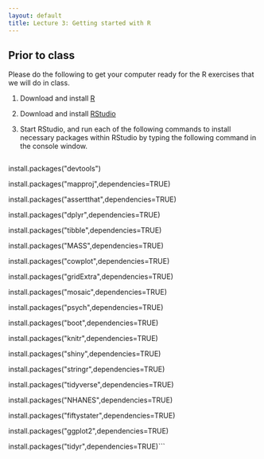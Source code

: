 ```yaml
---
layout: default
title: Lecture 3: Getting started with R
---
```


## Prior to class

Please do the following to get your computer ready for the R exercises that we will do in class.

1. Download and install [R](https://cran.rstudio.com/)
2. Download and install [RStudio](https://www.rstudio.com/products/rstudio/download/#download)
3. Start RStudio, and run each of the following commands to install necessary packages within RStudio by typing the following command in the console window.

    ```
install.packages("devtools")

install.packages("mapproj",dependencies=TRUE)

install.packages("assertthat",dependencies=TRUE)

install.packages("dplyr",dependencies=TRUE)

install.packages("tibble",dependencies=TRUE)

install.packages("MASS",dependencies=TRUE)

install.packages("cowplot",dependencies=TRUE)

install.packages("gridExtra",dependencies=TRUE)

install.packages("mosaic",dependencies=TRUE)

install.packages("psych",dependencies=TRUE)

install.packages("boot",dependencies=TRUE)

install.packages("knitr",dependencies=TRUE)

install.packages("shiny",dependencies=TRUE)

install.packages("stringr",dependencies=TRUE)

install.packages("tidyverse",dependencies=TRUE)

install.packages("NHANES",dependencies=TRUE)

install.packages("fiftystater",dependencies=TRUE)

install.packages("ggplot2",dependencies=TRUE)

install.packages("tidyr",dependencies=TRUE)```
